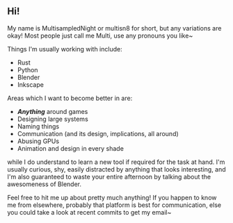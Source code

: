 ## Hi!

My name is MultisampledNight or multisn8 for short, but any variations are okay!
Most people just call me Multi, use any pronouns you like~

Things I'm usually working with include:

- Rust
- Python
- Blender
- Inkscape

Areas which I want to become better in are:

- ***Anything*** around games
- Designing large systems
- Naming things
- Communication (and its design, implications, all around)
- Abusing GPUs
- Animation and design in every shade

while I do understand to learn a new tool if required for the task at hand. I'm
usually curious, shy, easily distracted by anything that looks interesting, and
I'm also guaranteed to waste your entire afternoon by talking about the
awesomeness of Blender.

Feel free to hit me up about pretty much anything! If you happen to know me from
elsewhere, probably that platform is best for communication, else you could take
a look at recent commits to get my email~
